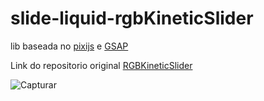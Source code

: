 # slide-liquid-rgbKineticSlider

lib baseada no [pixijs](https://www.pixijs.com/) e [GSAP](https://greensock.com/gsap/)

Link do repositorio original [RGBKineticSlider](https://github.com/hmongouachon/rgbKineticSlider)

![Capturar](https://user-images.githubusercontent.com/49209628/80662399-8a9c8700-8a67-11ea-8cee-6ab065f4e536.PNG)
